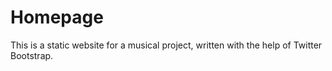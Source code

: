 # Homepage

This is a static website for a musical project, written with the help of Twitter Bootstrap.
